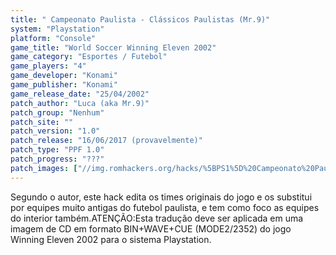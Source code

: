 ```yaml
---
title: " Campeonato Paulista - Clássicos Paulistas (Mr.9)"
system: "Playstation"
platform: "Console"
game_title: "World Soccer Winning Eleven 2002"
game_category: "Esportes / Futebol"
game_players: "4"
game_developer: "Konami"
game_publisher: "Konami"
game_release_date: "25/04/2002"
patch_author: "Luca (aka Mr.9)"
patch_group: "Nenhum"
patch_site: ""
patch_version: "1.0"
patch_release: "16/06/2017 (provavelmente)"
patch_type: "PPF 1.0"
patch_progress: "???"
patch_images: ["//img.romhackers.org/hacks/%5BPS1%5D%20Campeonato%20Paulista%20-%20Cl%C3%A1ssicos%20Paulistas%20-%20Mr.9%20-%201.jpg","//img.romhackers.org/hacks/%5BPS1%5D%20Campeonato%20Paulista%20-%20Cl%C3%A1ssicos%20Paulistas%20-%20Mr.9%20-%202.jpg","//img.romhackers.org/hacks/%5BPS1%5D%20Campeonato%20Paulista%20-%20Cl%C3%A1ssicos%20Paulistas%20-%20Mr.9%20-%203.jpg"]
---
```

Segundo o autor, este hack edita os times originais do jogo e os substitui por equipes muito antigas do futebol paulista, e tem como foco as equipes do interior também.ATENÇÃO:Esta tradução deve ser aplicada em uma imagem de CD em formato BIN+WAVE+CUE (MODE2/2352) do jogo Winning Eleven 2002 para o sistema Playstation.